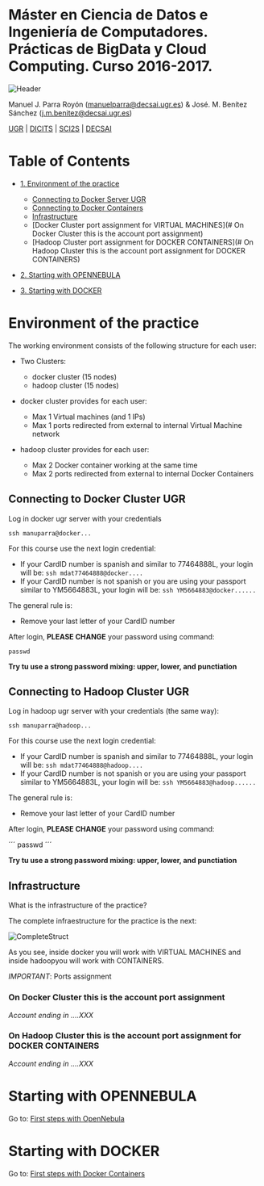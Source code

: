 # Máster en Ciencia de Datos e Ingeniería de Computadores. Prácticas de BigData y Cloud Computing. Curso 2016-2017. 

![Header](https://sites.google.com/site/manuparra/home/headerdicits.png)

Manuel J. Parra Royón (manuelparra@decsai.ugr.es) &  José. M. Benítez Sánchez (j.m.benitez@decsai.ugr.es)

[UGR](http://www.ugr.es) | [DICITS](http://dicits.ugr.es) | [SCI2S](http://sci2s.ugr.es) | [DECSAI](http://decsai.ugr.es)


Table of Contents
=================


   * [1. Environment of the practice](#environment-of-the-practice)
      * [Connecting to Docker Server UGR](#connecting-to-docker-server-ugr)
      * [Connecting to Docker Containers](#connecting-to-docker-containers)
      * [Infrastructure](#infrastructure)
      * [Docker Cluster port assignment for VIRTUAL MACHINES](# On Docker Cluster this is the account port assignment)
      * [Hadoop Cluster port assignment for DOCKER CONTAINERS](# On Hadoop Cluster this is the account port assignment for DOCKER CONTAINERS)

   * [2. Starting with OPENNEBULA](#starting-with-opennebula)
   * [3. Starting with DOCKER](#starting-with-docker)

# Environment of the practice

The working environment consists of the following structure for each user:

- Two Clusters:
   - docker cluster  (15 nodes)
   - hadoop cluster  (15 nodes)

- docker cluster provides for each user:
   - Max 1 Virtual machines (and 1 IPs)
   - Max 1 ports redirected from external to internal Virtual Machine network

- hadoop cluster provides for each user:
   - Max 2 Docker container working at the same time
   - Max 2 ports redirected from external to internal Docker Containers


## Connecting to Docker Cluster UGR

Log in docker ugr server with your credentials

```
ssh manuparra@docker...
```

For this course use the next login credential:

- If your CardID number is spanish and similar to 77464888L,  your login will be: ``ssh mdat77464888@docker....``
- If your CardID number is not spanish or you are using your passport similar to YM5664883L, your login will be: ``ssh YM5664883@docker......``

The  general rule is:
- Remove your last letter of your CardID number


After login, **PLEASE CHANGE** your password using command:

```
passwd
```

**Try tu use a strong password mixing: upper, lower, and punctiation**



## Connecting to Hadoop Cluster UGR

Log in hadoop ugr server with your credentials (the same way):

```
ssh manuparra@hadoop...
```

For this course use the next login credential:

- If your CardID number is spanish and similar to 77464888L,  your login will be: ``ssh mdat77464888@hadoop....``
- If your CardID number is not spanish or you are using your passport similar to YM5664883L, your login will be: ``ssh YM5664883@hadoop......``

The  general rule is:
- Remove your last letter of your CardID number


After login, **PLEASE CHANGE** your password using command:

´´´
passwd
´´´

**Try tu use a strong password mixing: upper, lower, and punctiation**


## Infrastructure

What is the infrastructure of the practice?

The complete infraestructure for the practice is the next:

![CompleteStruct](https://sites.google.com/site/manuparra/home/architecturecc.png)

As you see, inside docker you will work with VIRTUAL MACHINES and inside hadoopyou will work with CONTAINERS.

*IMPORTANT*: Ports assignment

### On Docker Cluster this is the account port assignment

*Account ending in ....XXX*

### On Hadoop Cluster this is the account port assignment for DOCKER CONTAINERS

*Account ending in ....XXX*


# Starting with OPENNEBULA

Go to: [First steps with OpenNebula](./starting_OpenNebula.md)

# Starting with DOCKER

Go to: [First steps with Docker Containers](./starting_docker.md)

